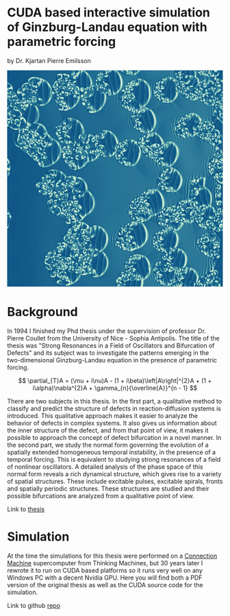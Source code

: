 # CUDA based interactive simulation of Ginzburg-Landau equation with parametric forcing 
by Dr. Kjartan Pierre Emilsson

![Cover](./images/cover.jpg  "cover image")
# Background

In 1994 I finished my Phd thesis under the supervision of professor Dr. Pierre Coullet from the University of Nice - Sophia Antipolis. The title of the thesis was "Strong Resonances in a Field of Oscillators and Bifurcation of Defects" and its subject was to investigate the patterns emerging in the two-dimensional Ginzburg-Landau equation in the presence of parametric forcing. 

$$
\partial_{T}A = (\mu + i\nu)A - (1 + i\beta)\left|A\right|^{2}A + (1 + i\alpha)\nabla^{2}A + \gamma_{n}{\overline{A}}^{n - 1}
$$

There are two subjects in this thesis. In the first part, a qualitative method to 
classify and predict the structure of defects in reaction-diffusion systems is
introduced. This qualitative approach makes it easier to analyze the behavior
of defects in complex systems. It also gives us information about the inner 
structure of the defect, and from that point of view, it makes it possible to 
approach the concept of defect bifurcation in a novel manner. In the second 
part, we study the normal form governing the evolution of a spatially extended 
homogeneous temporal instability, in the presence of a temporal forcing. This 
is equivalent to studying strong resonances of a field of nonlinear oscillators. 
A detailed analysis of the phase space of this normal form reveals a rich 
dynamical structure, which gives rise to a variety of spatial structures. These 
include excitable pulses, excitable spirals, fronts and spatially periodic 
structures. These structures are studied and their possible bifurcations are 
analyzed from a qualitative point of view.

Link to [thesis](https://raw.githubusercontent.com/lekjart/ginzburg-landau/main/Thesis/GinzburgLandauParametric_KjartanEmilsson_Phd_Thesis.pdf)

# Simulation

At the time the simulations for this thesis were performed on a [Connection Machine](https://en.wikipedia.org/wiki/Connection_Machine) supercomputer from Thinking Machines, but 30 years later I rewrote it to run on CUDA based platforms so it runs very well on any Windows PC with a decent Nvidia GPU. Here you will find both a PDF version of the original thesis as well as the CUDA source code for the simulation.

Link to github [repo](https://github.com/lekjart/ginzburg-landau/)
